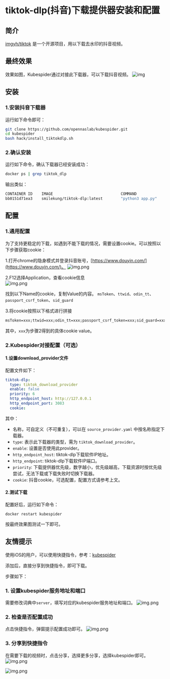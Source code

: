 # tiktok-dlp(抖音)下载提供器安装和配置

## 简介

[imgyh/tiktok](https://github.com/imgyh/tiktok) 是一个开源项目，用以下载去水印的抖音视频。

## 最终效果

效果如图，Kubespider通过对接此下载器，可以下载抖音视频。
![img](../../../images/tiktok_final_show.gif)

## 安装

### 1.安装抖音下载器

运行如下命令即可：

```sh
git clone https://github.com/opennaslab/kubespider.git
cd kubespider
bash hack/install_tiktokdlp.sh
```

### 2.确认安装

运行如下命令，确认下载器已经安装成功：

```sh
docker ps | grep tiktok_dlp
```

输出类似：

```sh
CONTAINER ID    IMAGE                              COMMAND             CREATED          STATUS    PORTS                     NAMES
bb0151d71ea3    smilekung/tiktok-dlp:latest        "python3 app.py"    8 minutes ago    Up        0.0.0.0:9005->3081/tcp    tiktok-dlp
```

## 配置

### 1.通用配置

为了支持更稳定的下载，如遇到不能下载的情况，需要设置cookie。可以按照以下步骤获取cookie：

1.打开chrome的隐身模式并登录抖音账号，[https://www.douyin.com/](https://www.douyin.com/)。
![img.png](../../../images/douyin_config_step1.png)

2.F12选择Application，查看cookie信息  
![img.png](../../../images/douyin_config_step2.png)

找到以下Name的cookie，复制Value的内容。
`msToken`、`ttwid`、`odin_tt`、`passport_csrf_token`、`sid_guard`

3.将cookie按照以下格式进行拼接

```txt
msToken=xxx;ttwid=xxx;odin_tt=xxx;passport_csrf_token=xxx;sid_guard=xxx;
```

其中，`xxx`为步骤2得到的具体cookie value。

### 2.Kubespider对接配置（可选）

#### 1.设置download_provider文件

配置文件如下：

```yaml
tiktok-dlp:
  type: tiktok_download_provider
  enable: false
  priority: 6
  http_endpoint_host: http://127.0.0.1
  http_endpoint_port: 3083
  cookie:
```

其中：

* 名称，可自定义（不可重复），可以在 `source_provider.yaml` 中按名称指定下载器。
* `type`: 表示此下载器的类型，需为 `tiktok_download_provider`。
* `enable`: 设置是否使用此provider。
* `http_endpoint_host`: tiktok-dlp下载软件IP地址。
* `http_endpoint`: tiktok-dlp下载软件IP端口。
* `priority`: 下载提供器优先级，数字越小，优先级越高，下载资源时按优先级尝试，无法下载或下载失败时切换下载器。
* `cookie`: 抖音cookie，可选配置，配置方式请参考上文。

#### 2.测试下载

配置好后，运行如下命令：

```
docker restart kubespider
```

按最终效果图测试一下即可。

## 友情提示

使用iOS的用户，可以使用快捷指令，参考：[kubespider](https://www.icloud.com/shortcuts/c773b469c21640908e33eda8617b5f63)

添加后，直接分享到快捷指令，即可下载。

步骤如下：

### 1. 设置kubespider服务地址和端口

需要修改词典中`server`，填写对应的kubespider服务地址和端口。
![img.png](../../../images/tiktok_shortcut_step1.png)

### 2. 检查是否配置成功

点击快捷指令，弹窗提示配置成功即可。
![img.png](../../../images/tiktok_shortcut_step2.png)

### 3. 分享到快捷指令

在需要下载的视频时，点击分享，选择更多分享，选择kubespider即可。
![img.png](../../../images/tiktok_shortcut_step3.png)

![img.png](../../../images/tiktok_shortcut_step4.png)
